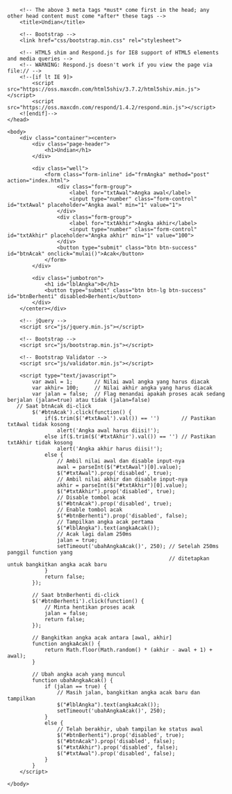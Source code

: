 <!DOCTYPE html>
<html lang="id">
    <head>
        <meta charset="utf-8">
        <meta http-equiv="X-UA-Compatible" content="IE=edge">
        <meta name="viewport" content="width=device-width, initial-scale=1">
        <meta name="author" content="Rahmad Dawood">
        <meta name="description" content="Bangkitkan bilangan acak antara range tertentu.">

        <!-- The above 3 meta tags *must* come first in the head; any other head content must come *after* these tags -->
        <title>Undian</title>

        <!-- Bootstrap -->
        <link href="css/bootstrap.min.css" rel="stylesheet">

        <!-- HTML5 shim and Respond.js for IE8 support of HTML5 elements and media queries -->
        <!-- WARNING: Respond.js doesn't work if you view the page via file:// -->
        <!--[if lt IE 9]>
            <script src="https://oss.maxcdn.com/html5shiv/3.7.2/html5shiv.min.js"></script>
            <script src="https://oss.maxcdn.com/respond/1.4.2/respond.min.js"></script>
        <![endif]-->
    </head>
  
    <body>
        <div class="container"><center>
            <div class="page-header">
                <h1>Undian</h1>
            </div>

            <div class="well">
                <form class="form-inline" id="frmAngka" method="post" action="index.html">
                    <div class="form-group">
                        <label for="txtAwal">Angka awal</label>
                        <input type="number" class="form-control" id="txtAwal" placeholder="Angka awal" min="1" value="1">
                    </div>                    
                    <div class="form-group">
                        <label for="txtAkhir">Angka akhir</label>
                        <input type="number" class="form-control" id="txtAkhir" placeholder="Angka akhir" min="1" value="100">
                    </div>  
                    <button type="submit" class="btn btn-success" id="btnAcak" onclick="mulai()">Acak</button>                  
                </form>
            </div>

            <div class="jumbotron">
                <h1 id="lblAngka">0</h1>
                <button type="submit" class="btn btn-lg btn-success" id="btnBerhenti" disabled>Berhenti</button>                  
            </div>
        </center></div>

        <!-- jQuery -->
        <script src="js/jquery.min.js"></script>

        <!-- Bootstrap -->
        <script src="js/bootstrap.min.js"></script>

        <!-- Bootstrap Validator -->
        <script src="js/validator.min.js"></script>

        <script type="text/javascript">
            var awal = 1;       // Nilai awal angka yang harus diacak
            var akhir= 100;     // Nilai akhir angka yang harus diacak
            var jalan = false;  // Flag menandai apakah proses acak sedang berjalan (jalan=true) atau tidak (jalan=false)
       // Saat btnAcak di-click
            $('#btnAcak').click(function() {
                if($.trim($('#txtAwal').val()) == '')       // Pastikan txtAwal tidak kosong
                    alert('Angka awal harus diisi!');
                else if($.trim($('#txtAkhir').val()) == '') // Pastikan txtAkhir tidak kosong
                    alert('Angka akhir harus diisi!');
                else {
                    // Ambil nilai awal dan disable input-nya
                    awal = parseInt($("#txtAwal")[0].value);
                    $("#txtAwal").prop('disabled', true);
                    // Ambil nilai akhir dan disable input-nya
                    akhir = parseInt($("#txtAkhir")[0].value);
                    $("#txtAkhir").prop('disabled', true);
                    // Disable tombol acak
                    $("#btnAcak").prop('disabled', true);
                    // Enable tombol acak
                    $("#btnBerhenti").prop('disabled', false);
                    // Tampilkan angka acak pertama
                    $("#lblAngka").text(angkaAcak());
                    // Acak lagi dalam 250ms
                    jalan = true;
                    setTimeout('ubahAngkaAcak()', 250); // Setelah 250ms panggil function yang 
                                                        // ditetapkan untuk bangkitkan angka acak baru
                }
                return false;
            });
            
            // Saat btnBerhenti di-click
            $('#btnBerhenti').click(function() {
                // Minta hentikan proses acak
                jalan = false;
                return false;
            });

            // Bangkitkan angka acak antara [awal, akhir]
            function angkaAcak() {
                return Math.floor(Math.random() * (akhir - awal + 1) + awal);
            }

            // Ubah angka acah yang muncul
            function ubahAngkaAcak() {
                if (jalan == true) {
                    // Masih jalan, bangkitkan angka acak baru dan tampilkan
                    $("#lblAngka").text(angkaAcak());
                    setTimeout('ubahAngkaAcak()', 250);
                }
                else {
                    // Telah berakhir, ubah tampilan ke status awal
                    $("#btnBerhenti").prop('disabled', true);
                    $("#btnAcak").prop('disabled', false);
                    $("#txtAkhir").prop('disabled', false);
                    $("#txtAwal").prop('disabled', false);
                }
            }
        </script>

    </body>
</html>
